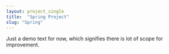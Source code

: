 ```yaml
---
layout: project_single
title:  "Spring Project"
slug: "Spring"
---
```

Just a demo text for now, which signifies there is lot of scope for improvement.
